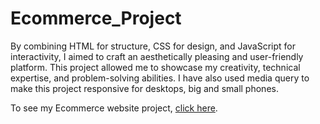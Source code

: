 # Ecommerce_Project

By combining HTML for structure, CSS for design, and JavaScript for interactivity, I aimed to craft an aesthetically pleasing and user-friendly platform. This project allowed me to showcase my creativity, technical expertise, and problem-solving abilities. 
I have also used media query to make this project responsive for desktops, big and small phones.

To see my Ecommerce website project, [click here](https://adityarana2116.github.io/Ecommerce_Project/).
